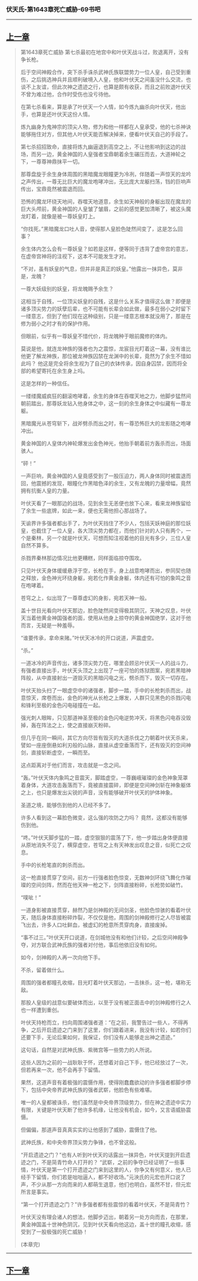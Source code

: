 ### 伏天氏-第1643章死亡威胁-69书吧

--------
[上一章](./55b73cc744342f3f5618442bc4f038b7.md)
--------


>
>
>
>第1643章死亡威胁
>第七杀最初在地宫中和叶伏天战斗过，败退离开，没有争长枪。
>
>后于空间神殿合作，突下杀手诛杀武神氏族联盟势力一位人皇，自己受到重伤，之后挑选神兵并且顺利破境入人皇，他和叶伏天之间虽没什么交流，也谈不上友谊，但此次神之遗迹之行，也算是颇有收获，而且之前败退叶伏天不曾为难过他，合作时受伤也没亏待他。
>
>在第七杀看来，算是承了叶伏天一个人情，如今炼九幽杀向叶伏天，他出手，也算是还叶伏天这份人情。
>
>炼九幽身为鬼神宗的顶尖人物，修为和他一样都在人皇承受，他的七杀神诀能够拖住对方，但其他人叶伏天能否解决掉来，便看叶伏天自己的手段了。
>
>第七杀招招致命，直接将炼九幽逼退到高空之上，不让他影响到这边的战场，而另一边，黄金神国的人皇强者宝鼎朝着余生碾压而去，大道神轮之下，一尊尊神鼎抹平一切。
>
>那尊盘旋于余生身体周围的黑暗魔龙眼瞳更为冷冽，伴随着一声惊天的龙吟之声传出，一尊无比巨大的魔龙咆哮冲出，无比庞大龙躯扫荡，铛的巨响声传出，宝鼎竟然被震退而回。
>
>恐怖的魔龙环绕天地间，吞噬天地道意，余生如天神般的身躯出现在魔龙的巨大头颅前，黄金神国的人皇皱了皱眉，之前的感觉更加清晰了，被这头魔龙盯着，就像是被一尊妖皇盯上。
>
>“你找死。”黑暗魔龙口吐人音，使得那人皇脸色陡然间变了，这是怎么回事？
>
>余生体内怎么会有一尊妖皇？如若是这样，便等同于违背了虚帝宫的意志，在虚帝宫神将的注视下，这本不可能发生才对。
>
>“不对，虽有妖皇的气息，但并非是真正的妖皇。”他露出一抹异色，莫非是，龙魄？
>
>一尊大妖级别的妖皇，将龙魄赐予余生？
>
>这相当于自残，一位顶尖妖皇的自残，这是什么关系才值得这么做？即便是诸多顶尖势力的妖孽后辈，也不可能有长辈会如此做，最多在弱小之时留下一缕意志，但到了他们现在这种级别，只是一缕意志根本就没用了，那是在修为弱小之时才有的保护作用。
>
>但眼前，似乎有一尊妖皇不惜代价，将龙魄种于眼前魔修的体内。
>
>莫说是他，就连龙神族的强者也为之震惊，龙宸目光盯着这一幕，没有谁比他更了解龙神族，那位被龙神族囚禁在龙渊中的长辈，竟然为了余生不惜如此吗？
>他这是完全将余生视为了自己的衣钵传承，因自身囚禁，因而将全部的希望寄托在余生身上吗。
>
>这是怎样的一种信任。
>
>一缕缕魔威疯狂的翻滚咆哮着，余生的身体在吞噬天地之力，他脚步猛然间朝前踏出，那尊妖龙钻入他身体之中，这一刻的余生身体之中似藏有一尊龙躯。
>
>黑暗魔光从苍穹斩下，战斧劈杀而出之时，有一尊恐怖巨大的龙影随之咆哮冲出。
>
>黄金神国的人皇体内神轮爆发出金色神光，他抬手朝着前方轰杀而出，场面骇人。
>
>“砰！”
>
>一声巨响，黄金神国的人皇竟感受到了一股压迫力，两人身体同时被震退而回，他震撼的发现，眼瞳化作黑暗色泽的余生，又有龙魄的力量增幅，竟然拥有抗衡人皇的力量。
>
>叶伏天看了一眼那边的战场，见到余生无恙便也放下心来，看来龙神族留给了余生一些底牌，如此一来，便也无需他担心那战场了。
>
>天谕界许多强者都出手了，为叶伏天挡住了不少人，包括天妖神庭的那位妖皇，也截住了一位人皇，各大顶尖势力都在，而他们针对的人只有两个，一个是秦林，另一个就是叶伏天，可想而知注视着他的目光有多少，三位人皇自然不算多。
>
>杀戮界秦林那边情况比他更糟糕，同样面临掠夺围攻。
>
>只见叶伏天身体缓缓悬浮于空，长枪在手，身上战意咆哮而出，参同契也随之释放，金色神光环绕身躯，宛若化作黄金身躯，体内还有可怕的象鸣之音在咆哮着。
>
>苍穹之上，似出现了一尊尊虚幻的身影，宛若天神一般。
>
>盖十世目光看向叶伏天那边，脸色陡然间变得极其阴沉，天神之叹息，叶伏天当着他黄金神国强者的面，使用从他身上掠夺的黄金神国绝学，这对于他而言，无疑是一种羞辱。
>
>“谁要传承，拿命来赌。”叶伏天冰冷的开口说道，声震虚空。
>
>“杀。”
>
>一道冰冷的声音传出，诸多顶尖势力在，哪里会顾忌叶伏天一人的战斗力，有强者直接出手，叶伏天头顶之上出现了一座可怕的炼狱图案，宛若黑暗神阵般，从中直接射出一道毁灭的黑暗闪电之光，劈杀而下，毁灭一切存在。
>
>叶伏天抬头扫了一眼虚空中的诸强者，脚步一踏，手中的长枪刺杀而出，战意惊天，席卷而出，金色的神光从长枪之上爆发，人群只见黑色的杀戮闪电和锋利至极的金色闪电碰撞在一起。
>
>强光刺人眼眸，只见那道神圣至极的金色闪电逆势冲天，将黑色闪电吞没毁掉，轰在阵法之上，使之直接崩灭粉碎。
>
>但几乎在同一瞬间，其它方向尽皆有毁灭的大道杀伐之力朝着叶伏天杀来，譬如一座座倒悬如利刃般的山脉，直接从虚空垂落而下，还有毁灭的空间神剑，直接斩断虚空，一瞬而至。
>
>这点距离对于他们而言，攻击就是一念之间。
>
>“轰。”叶伏天体内象鸣之音震天，脚踏虚空，一尊巍峨璀璨的金色神象笼罩着身体，大道攻击轰落而下，竟被直接震碎，即便是空间神剑斩在神象躯体之上，也只是爆发出尖锐的声音，没有能够破开叶伏天的护体神象。
>
>圣道之境，能够伤到他的人已经不多了。
>
>许多人看到这一幕脸色微变，这么强的攻防之力吗？
>竟然，这都没有能够伤到他。
>
>“咚。”叶伏天脚步猛的一踏，虚空狠狠的震荡了下，他一步踏出身体便直接从原地消失不见了，横穿虚空，苍穹之上有天神发出叹息之音，似死亡之叹息。
>
>手中的长枪笔直的刺杀而出。
>
>这一枪直接贯穿了空间，前方一行强者脸色惊变，无数神剑环绕飞舞化作璀璨的空间剑阵，然而在他天神一枪之下，剑阵直接粉碎，长枪势如破竹。
>
>“噗呲！”
>
>一道身影被直接贯穿，赫然乃是剑神殿的无间剑圣，他脸色惊骇的看着叶伏天，随后身体直接粉碎炸裂，不仅仅是他，周围的剑神殿修行之人尽皆被震飞出去，许多人口吐鲜血，被虚幻的枪意所贯穿肉身，直接废掉。
>
>“事不过三。”叶伏天开口说道，在剑城他没有和他们计较，之后空间神殿争夺，对方联合武神氏族的强者对付他，事后他依旧没有如何。
>
>如今，剑神殿的人再一次向他下手。
>
>不杀，留着做什么。
>
>周围的强者都瞳孔收缩，目光盯着叶伏天那边，一击抹杀，这一枪，堪称无敌。
>
>那股人皇级的战意似要破体而出，以至于没有被正面击中的剑神殿修行之人也一样遭到重创。
>
>叶伏天持枪而立，扫向周围诸强者道：“在之前，我警告过一些人，不得再争，之后开启遗迹之门来到了这里，你们跟着进来，我没有计较，如若你们还要下手，无论后果如何，我保证，你们没有人能够走出神之遗迹。”
>
>这句话，自然是对武神氏族、紫微宫等一些势力的人所说。
>
>这些人因为之前的一战耿耿于怀，还想着对自己下手，他已经放过了一次，但若再来一次，他不会再手下留情。
>
>果然，这道声音有着极强的震慑作用，使得刚蠢蠢欲动的许多强者都脚步停下，包括中央帝界武神氏族的强者武崭，他脸色有些难堪。
>
>唯一的人皇都被诛杀，他们虽然是中央帝界顶级势力，但在神之遗迹中实力有限，关键是叶伏天断了他许多机缘，让他没有机会，如今，又言语威胁震慑。
>
>但偏偏，那道声音真真实实的让他感到了威胁，震慑住了他。
>
>武神氏族，和中央帝界顶尖势力争锋，也不曾这般。
>
>“开启遗迹之门？”也有人听到叶伏天的话露出一抹异色，叶伏天提到开启遗迹之门，不是简青竹命人打开的？
>“武崭，之前的争夺已经证明了一些事情，叶伏天是第一个打开遗迹之门来到这里的人，你争又有何意义，他人已经手下留情，你们若是咄咄逼人，都不好收场。”元泱氏的元宏也开口说了声，不少从那一方向而来的人都萌生退意，他们也明白，虽然不甘，但元宏所言是事实。
>
>“第一个打开遗迹之门？”许多强者都有些震惊的看着叶伏天，不是简青竹？
>
>叶伏天没有理会诸人的想法，他脚步迈出，朝着另一处方向而去，在那里，黄金神国盖十世神色阴沉，见到叶伏天看向他这边，盖十世的瞳孔收缩，感受到了一股极强的死亡威胁！
>
>(本章完)
>
>

--------
[下一章](./a6440a859cdf145932c27f5e0b9c5a77.md)
--------
